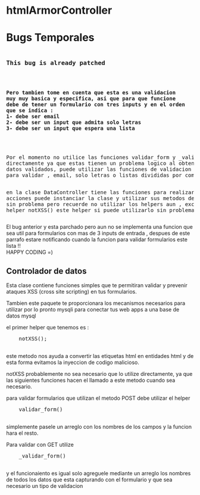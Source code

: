 # htmlArmorController

<h1>Bugs Temporales</h1>

<pre>
<h3>This bug is already patched</h3>
<b>
<pre>
Pero tambien tome en cuenta que esta es una validacion
muy muy basica y especifica, asi que para que funcione
debe de tener un formulario con tres inputs y en el orden
que se indica :
1- debe ser email
2- debe ser un input que admita solo letras
3- debe ser un input que espera una lista
</pre>
</b>
Por el momento no utilice las funciones validar_form y _validar_form
directamente ya que estas tienen un problema logico al obtener los 
datos validados, puede utilizar las funciones de validacion independientemente
para validar , email, solo letras o listas divididas por coma

en la clase DataController tiene las funciones para realizar
dichas acciones puede instanciar la clase y utilizar sus 
metodos de validacion sin problema pero recuerde no utilizar 
los helpers aun , excepto el helper notXSS() este helper si 
puede utilizarlo sin problema.
</pre>
<p>
El bug anterior y esta parchado pero aun no 
se implementa una funcion que sea util para formularios 
con mas de 3 inputs de entrada , despues de este parrafo
estare notificando cuando la funcion para validar 
formularios este lista !!
<br>HAPPY CODING =)
</p>
<h2>Controlador de datos</h2>

<p>
    Esta clase contiene funciones simples
    que te permitiran validar y prevenir
    ataques XSS (cross site scripting) en tus formularios.
</p>

<p>
    Tambien este paquete te proporcionara
    los mecanismos necesarios para utilizar
    por lo pronto mysqli para conectar tus 
    web apps a una base de datos mysql
</p>

<p>
    el primer helper que tenemos es :
    <pre>
    notXSS();
    </pre>
    este metodo nos ayuda a convertir 
    las etiquetas html en entidades html
    y de esta forma evitamos la inyeccion de
    codigo malicioso.
</p>

<p>
    notXSS probablemente no sea necesario
    que lo utilize directamente, ya que 
    las siguientes funciones hacen 
    el llamado a este metodo cuando sea necesario.
</p>

<p>
    para validar formularios que 
    utilizan el metodo POST
    debe utilizar el helper 
    <pre>
    validar_form()
    </pre>
    simplemente pasele un arreglo con los nombres de los
    campos y la funcion hara el resto.
</p>

<p>
    Para validar con GET utilize 
    <pre>
    _validar_form()
    </pre>
    y el funcionaiento es igual solo agreguele 
    mediante un arreglo los nombres de todos los
    datos que esta capturando con el formulario
    y que sea necesario un tipo de validacion
</p>